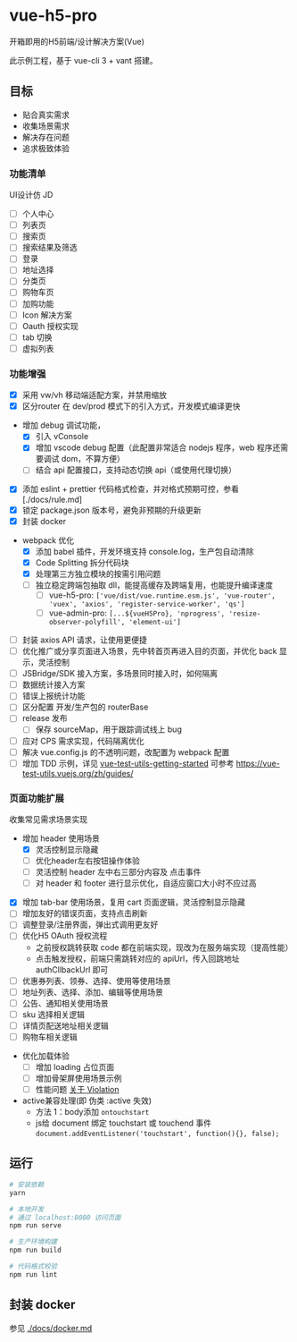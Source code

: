 # vue-h5-pro

开箱即用的H5前端/设计解决方案(Vue)

此示例工程，基于 vue-cli 3 + vant 搭建。

## 目标

- 贴合真实需求
- 收集场景需求
- 解决存在问题
- 追求极致体验

### 功能清单

UI设计仿 JD

- [ ] 个人中心
- [ ] 列表页
- [ ] 搜索页
- [ ] 搜索结果及筛选
- [ ] 登录
- [ ] 地址选择
- [ ] 分类页
- [ ] 购物车页
- [ ] 加购功能
- [ ] Icon 解决方案
- [ ] Oauth 授权实现
- [ ] tab 切换
- [ ] 虚拟列表

### 功能增强

- [x] 采用 vw/vh 移动端适配方案，并禁用缩放
- [x] 区分router 在 dev/prod 模式下的引入方式，开发模式编译更快
- 增加 debug 调试功能，
  - [x] 引入 vConsole
  - [x] 增加 vscode debug 配置（此配置非常适合 nodejs 程序，web 程序还需要调试 dom，不算方便）
  - [ ] 结合 api 配置接口，支持动态切换 api（或使用代理切换）
- [x] 添加 eslint + prettier 代码格式检查，并对格式预期可控，参看[./docs/rule.md]
- [x] 锁定 package.json 版本号，避免非预期的升级更新
- [x] 封装 docker
- webpack 优化
  - [x] 添加 babel 插件，开发环境支持 console.log，生产包自动清除
  - [x] Code Splitting 拆分代码块
  - [x] 处理第三方独立模块的按需引用问题
  - [ ] 独立稳定跨端包抽取 dll，能提高缓存及跨端复用，也能提升编译速度
    - [ ] vue-h5-pro: `['vue/dist/vue.runtime.esm.js', 'vue-router', 'vuex', 'axios', 'register-service-worker', 'qs']`
    - [ ] vue-admin-pro: `[...${vueH5Pro}, 'nprogress', 'resize-observer-polyfill', 'element-ui']`
- [ ] 封装 axios API 请求，让使用更便捷
- [ ] 优化推广或分享页面进入场景，先中转首页再进入目的页面，并优化 back 显示，灵活控制
- [ ] JSBridge/SDK 接入方案，多场景同时接入时，如何隔离
- [ ] 数据统计接入方案
- [ ] 错误上报统计功能
- [ ] 区分配置 开发/生产包的 routerBase
- [ ] release 发布
  - [ ] 保存 sourceMap，用于跟踪调试线上 bug
- [ ] 应对 CPS 需求实现，代码隔离优化
- [ ] 解决 vue.config.js 的不透明问题，改配置为 webpack 配置
- [ ] 增加 TDD 示例，详见 [vue-test-utils-getting-started](https://github.com/dwdjs/vue-test-utils-getting-started) 可参考 https://vue-test-utils.vuejs.org/zh/guides/

### 页面功能扩展

收集常见需求场景实现

- 增加 header 使用场景
  - [x] 灵活控制显示隐藏
  - [ ] 优化header左右按钮操作体验
  - [ ] 灵活控制 header 左中右三部分内容及 点击事件
  - [ ] 对 header 和 footer 进行显示优化，自适应窗口大小时不应过高
- [x] 增加 tab-bar 使用场景，复用 cart 页面逻辑，灵活控制显示隐藏
- [ ] 增加友好的错误页面，支持点击刷新
- [ ] 调整登录/注册界面，弹出式调用更友好
- [ ] 优化H5 OAuth 授权流程
  - 之前授权跳转获取 code 都在前端实现，现改为在服务端实现（提高性能）
  - 点击触发授权，前端只需跳转对应的 apiUrl，传入回跳地址 authCllbackUrl 即可
- [ ] 优惠券列表、领券、选择、使用等使用场景
- [ ] 地址列表、选择、添加、编辑等使用场景
- [ ] 公告、通知相关使用场景
- [ ] sku 选择相关逻辑
- [ ] 详情页配送地址相关逻辑
- [ ] 购物车相关逻辑
- 优化加载体验
  - [ ] 增加 loading 占位页面
  - [ ] 增加骨架屏使用场景示例
  - [ ] 性能问题 [关于 Violation](https://stackoverflow.com/questions/41218507/violation-long-running-javascript-task-took-xx-ms)
- active兼容处理(即 伪类 :active 失效)
  - 方法 1：body添加 `ontouchstart`
  - js给 document 绑定 touchstart 或 touchend 事件 `document.addEventListener('touchstart', function(){}, false);`

## 运行

``` bash
# 安装依赖
yarn

# 本地开发
# 通过 localhost:8080 访问页面
npm run serve

# 生产环境构建
npm run build

# 代码格式校验
npm run lint
```

## 封装 docker

参见 [./docs/docker.md](./docs/docker.md)
